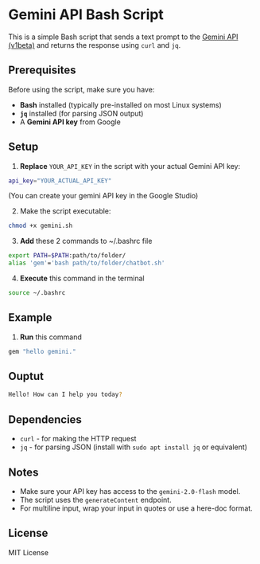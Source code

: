 # Gemini API Bash Script

This is a simple Bash script that sends a text prompt to the [Gemini API (v1beta)](https://ai.google.dev/gemini-api/docs/get-started) and returns the response using `curl` and `jq`.

## Prerequisites

Before using the script, make sure you have:

- **Bash** installed (typically pre-installed on most Linux systems)
- **`jq`** installed (for parsing JSON output)
- A **Gemini API key** from Google

## Setup

1. **Replace** `YOUR_API_KEY` in the script with your actual Gemini API key:

```bash
api_key="YOUR_ACTUAL_API_KEY"
```
(You can create your gemini API key in the Google Studio)

2. Make the script executable:

```bash
chmod +x gemini.sh
```

3. **Add** these 2 commands to ~/.bashrc file

```bash
export PATH=$PATH:path/to/folder/
alias 'gem'='bash path/to/folder/chatbot.sh'
```

4. **Execute** this command in the terminal

```bash
source ~/.bashrc
```

## Example

1. **Run** this command

```bash
gem "hello gemini."
```
## Ouptut

```bash
Hello! How can I help you today?
```

## Dependencies

- `curl` - for making the HTTP request
- `jq` - for parsing JSON (install with `sudo apt install jq` or equivalent)

## Notes

- Make sure your API key has access to the `gemini-2.0-flash` model.
- The script uses the `generateContent` endpoint.
- For multiline input, wrap your input in quotes or use a here-doc format.

## License

MIT License
